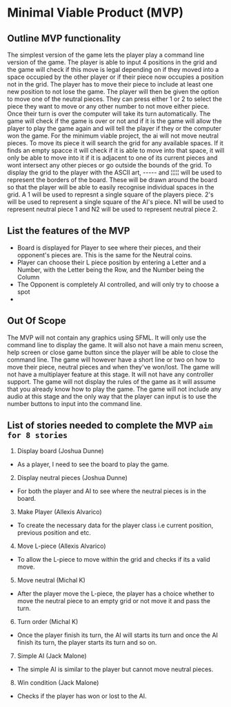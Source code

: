 # Minimal Viable Product (MVP) 

## Outline MVP functionality

The simplest version of the game lets the player play a command line version of the game. The
player is able to input 4 positions in the grid and the game will check if this move is legal 
depending on if they moved into a space occupied by the other player or if their piece now occupies
a position not in the grid. The player has to move their piece to include at least one new position
to not lose the game. The player will then be given the option to move one of the neutral pieces.
They can press either 1 or 2 to select the piece they want to move or any other number to not move
either piece. Once their turn is over the computer will take its turn automatically.
The game will check if the game is over or not and if it is the game will allow the player 
to play the game again and will tell the player if they or the computer won the game.
For the minimum viable project, the ai will not move neutral pieces. To move its piece it will search the grid for any available spaces. If it finds an empty spacce it will check if
it is able to move into that space, it will only be able to move into it if it is adjacent to one of its current pieces and wont intersect any other pieces or go outside the bounds
of the grid.
To display the grid to the player with the ASCII art, ----- and ¦¦¦¦¦ will be used to represent the borders of the board. These will be drawn around the board so that the player
will be able to easily recognise individual spaces in the grid. A 1 will be used to represnt a single square of the players piece. 2's will
 be used to represent a single square of the AI's piece.
N1 will be used to represent neutral piece 1
and N2 will be used to represent neutral piece 2.

## List the features of the MVP
- Board is displayed for Player to see where their pieces, and their opponent's pieces are. This is the same for the Neutral coins.
- Player can choose their L piece position by entering a Letter and a Number, with the Letter being the Row, and the Number being the Column
- The Opponent is completely AI controlled, and will only try to choose a spot
- 

## Out Of Scope

The MVP will not contain any graphics using SFML. It will only use the command line to display the game. It will also not have a main menu screen, help screen or close game button
since the player will be able to close the command line. The game will however have a short line or two on how to move their piece, neutral pieces and when they've won/lost.
The game will not have a multiplayer feature at this stage. It will not have any controller support. The game will not display the rules of the game as it will assume that you 
already know how to play the game. The game will not include any audio at this stage and the only way that the player can input is to use the number buttons to input into
the command line.


## List of stories needed to complete the MVP `aim for 8 stories`



1. Display board (Joshua Dunne)
- As a player, I need to see the board to play the game.
2. Display neutral pieces (Joshua Dunne)
- For both the player and AI to see where the neutral pieces is in the board.
3. Make Player (Allexis Alvarico)
- To create the necessary data for the player class i.e current position, previous position and etc.
4. Move L-piece (Allexis Alvarico)
- To allow the L-piece to move within the grid and checks if its a valid move.
5. Move neutral (Michal K)
- After the player move the L-piece, the player has a choice whether to move the neutral piece to an empty grid or not move it and pass the turn.
6. Turn order (Michal K)
- Once the player finish its turn, the AI will starts its turn and once the AI finish its turn, the player starts its turn and so on.
7. Simple AI (Jack Malone)
- The simple AI is similar to the player but cannot move neutral pieces.
8. Win condition (Jack Malone)
- Checks if the player has won or lost to the AI.
